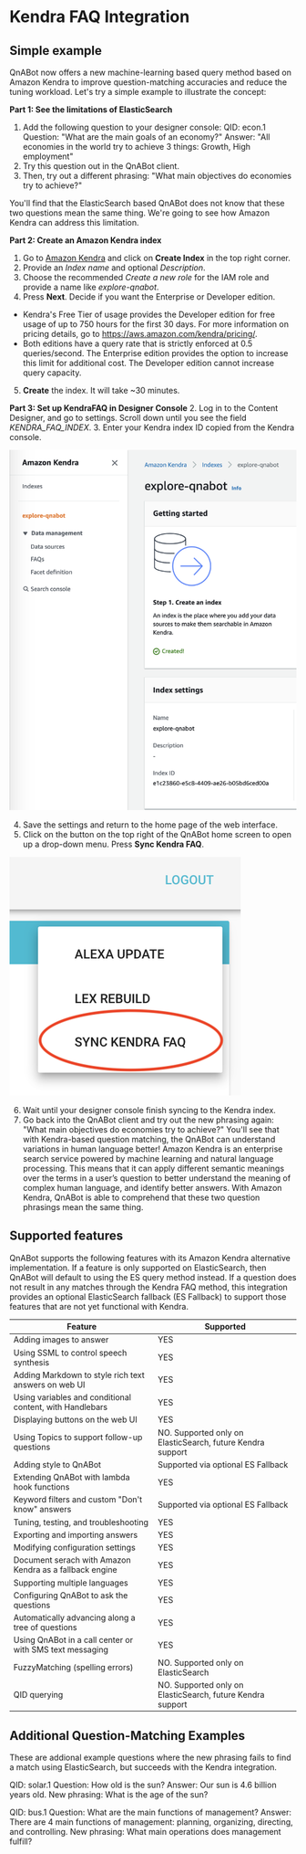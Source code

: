 # Kendra FAQ Integration

## Simple example

QnABot now offers a new machine-learning based query method based on Amazon Kendra to improve question-matching accuracies and reduce the tuning workload. Let's try a simple example to illustrate the concept:


**Part 1: See the limitations of ElasticSearch**
1. Add the following question to your designer console:
  QID: econ.1
  Question: "What are the main goals of an economy?" 
  Answer: "All economies in the world try to achieve 3 things: Growth, High employment"
2. Try this question out in the QnABot client. 
3. Then, try out a different phrasing: "What main objectives do economies try to achieve?" 

You'll find that the ElasticSearch based QnABot does not know that these two questions mean the same thing. We're going to see how Amazon Kendra can address this limitation.

**Part 2: Create an Amazon Kendra index**
1. Go to [Amazon Kendra](http://console.aws.amazon.com/kendra) and click on **Create Index** in the top right corner.
2. Provide an *Index name* and optional *Description*.
3. Choose the recommended *Create a new role* for the IAM role and provide a name like *explore-qnabot*.
4. Press **Next**. Decide if you want the Enterprise or Developer edition. 
- Kendra's Free Tier of usage provides the Developer edition for free usage of up to 750 hours for the first 30 days. For more information on pricing details, go to https://aws.amazon.com/kendra/pricing/.
- Both editions have a query rate that is strictly enforced at 0.5 queries/second. The Enterprise edition provides the option to increase this limit for additional cost. The Developer edition cannot increase query capacity.
5. **Create** the index. It will take ~30 minutes.

**Part 3: Set up KendraFAQ in Designer Console**
2. Log in to the Content Designer, and go to settings. Scroll down until you see the field *KENDRA_FAQ_INDEX*.
3. Enter your Kendra index ID copied from the Kendra console.

![Kendra Console Index ID](./kendra_console_readme.png?raw=true "Kendra Console Index ID")

4. Save the settings and return to the home page of the web interface.
5. Click on the button on the top right of the QnABot home screen to open up a drop-down menu. Press **Sync Kendra FAQ**.

![Menu](./sync_kendra_faq_menu.png?raw=true "Menu")

6. Wait until your designer console finish syncing to the Kendra index.
7. Go back into the QnABot client and try out the new phrasing again: "What main objectives do economies try to achieve?"
You'll see that with Kendra-based question matching, the QnABot can understand variations in human language better! Amazon Kendra is an enterprise search service powered by machine learning and natural language processing. This means that it can apply different semantic meanings over the terms in a user’s question to better understand the meaning of complex human language, and identify better answers. With Amazon Kendra, QnABot is able to comprehend that these two question phrasings mean the same thing.


## Supported features
QnABot supports the following features with its Amazon Kendra alternative implementation. If a feature is only supported on ElasticSearch, then QnABot will default to using the ES query method instead. If a question does not result in any matches through the Kendra FAQ method, this integration provides an optional ElasticSearch fallback (ES Fallback) to support those features that are not yet functional with Kendra. 

|Feature                                                  | Supported                                                               |
|---------------------------------------------------------|-------------------------------------------------------------------------|
|Adding images to answer                                  | YES                                                                     |
|Using SSML to control speech synthesis                   | YES                                                                     |
|Adding Markdown to style rich text answers on web UI     | YES                                                                     |
|Using variables and conditional content, with Handlebars | YES                                                                     |
|Displaying buttons on the web UI                         | YES                                                                     |
|Using Topics to support follow-up questions              | NO. Supported only on ElasticSearch, future Kendra support              |
|Adding style to QnABot                                   | Supported via optional ES Fallback                                      |
|Extending QnABot with lambda hook functions              | YES                                                                     |
|Keyword filters and custom "Don't know" answers          | Supported via optional ES Fallback                                      |
|Tuning, testing, and troubleshooting                     | YES                                                                     |
|Exporting and importing answers                          | YES                                                                     |
|Modifying configuration settings                         | YES                                                                     |
|Document serach with Amazon Kendra as a fallback engine  | YES                                                                     |
|Supporting multiple languages                            | YES                                                                     |
|Configuring QnABot to ask the questions                  | YES                                                                     |
|Automatically advancing along a tree of questions        | YES                                                                     |
|Using QnABot in a call center or with SMS text messaging | YES                                                                     |
|FuzzyMatching (spelling errors)                          | NO. Supported only on ElasticSearch                                     |
|QID querying                                             | NO. Supported only on ElasticSearch, future Kendra support              |

## Additional Question-Matching Examples  
These are addional example questions where the new phrasing fails to find a match using ElasticSearch, but succeeds with the Kendra integration.

QID: solar.1
Question: How old is the sun?
Answer: Our sun is 4.6 billion years old.
New phrasing: What is the age of the sun?

QID: bus.1
Question: What are the main functions of management?
Answer: There are 4 main functions of management: planning, organizing, directing, and controlling.
New phrasing: What main operations does management fulfill?
